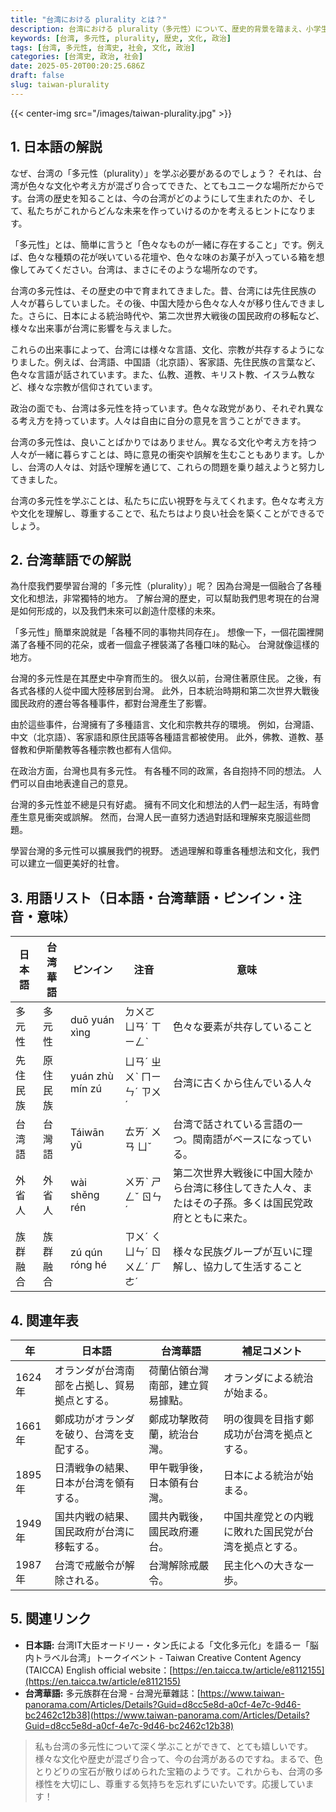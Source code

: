 ```yaml
---
title: "台湾における plurality とは？"
description: 台湾における plurality（多元性）について、歴史的背景を踏まえ、小学生にもわかりやすく解説します。多角的な視点を養いましょう。
keywords: [台湾, 多元性, plurality, 歴史, 文化, 政治]
tags: [台湾, 多元性, 台湾史, 社会, 文化, 政治]
categories: [台湾史, 政治, 社会]
date: 2025-05-20T00:20:25.686Z
draft: false
slug: taiwan-plurality
---
```


{{< center-img src="/images/taiwan-plurality.jpg" >}}

## 1. 日本語の解説

なぜ、台湾の「多元性（plurality）」を学ぶ必要があるのでしょう？ それは、台湾が色々な文化や考え方が混ざり合ってできた、とてもユニークな場所だからです。台湾の歴史を知ることは、今の台湾がどのようにして生まれたのか、そして、私たちがこれからどんな未来を作っていけるのかを考えるヒントになります。

「多元性」とは、簡単に言うと「色々なものが一緒に存在すること」です。例えば、色々な種類の花が咲いている花壇や、色々な味のお菓子が入っている箱を想像してみてください。台湾は、まさにそのような場所なのです。

台湾の多元性は、その歴史の中で育まれてきました。昔、台湾には先住民族の人々が暮らしていました。その後、中国大陸から色々な人々が移り住んできました。さらに、日本による統治時代や、第二次世界大戦後の国民政府の移転など、様々な出来事が台湾に影響を与えました。

これらの出来事によって、台湾には様々な言語、文化、宗教が共存するようになりました。例えば、台湾語、中国語（北京語）、客家語、先住民族の言葉など、色々な言語が話されています。また、仏教、道教、キリスト教、イスラム教など、様々な宗教が信仰されています。

政治の面でも、台湾は多元性を持っています。色々な政党があり、それぞれ異なる考え方を持っています。人々は自由に自分の意見を言うことができます。

台湾の多元性は、良いことばかりではありません。異なる文化や考え方を持つ人々が一緒に暮らすことは、時に意見の衝突や誤解を生むこともあります。しかし、台湾の人々は、対話や理解を通じて、これらの問題を乗り越えようと努力してきました。

台湾の多元性を学ぶことは、私たちに広い視野を与えてくれます。色々な考え方や文化を理解し、尊重することで、私たちはより良い社会を築くことができるでしょう。

## 2. 台湾華語での解説

為什麼我們要學習台灣的「多元性（plurality）」呢？ 因為台灣是一個融合了各種文化和想法，非常獨特的地方。 了解台灣的歷史，可以幫助我們思考現在的台灣是如何形成的，以及我們未來可以創造什麼樣的未來。

「多元性」簡單來說就是「各種不同的事物共同存在」。 想像一下，一個花園裡開滿了各種不同的花朵，或者一個盒子裡裝滿了各種口味的點心。 台灣就像這樣的地方。

台灣的多元性是在其歷史中孕育而生的。 很久以前，台灣住著原住民。 之後，有各式各樣的人從中國大陸移居到台灣。 此外，日本統治時期和第二次世界大戰後國民政府的遷台等各種事件，都對台灣產生了影響。

由於這些事件，台灣擁有了多種語言、文化和宗教共存的環境。 例如，台灣語、中文（北京語）、客家語和原住民語等各種語言都被使用。 此外，佛教、道教、基督教和伊斯蘭教等各種宗教也都有人信仰。

在政治方面，台灣也具有多元性。 有各種不同的政黨，各自抱持不同的想法。 人們可以自由地表達自己的意見。

台灣的多元性並不總是只有好處。 擁有不同文化和想法的人們一起生活，有時會產生意見衝突或誤解。 然而，台灣人民一直努力透過對話和理解來克服這些問題。

學習台灣的多元性可以擴展我們的視野。 透過理解和尊重各種想法和文化，我們可以建立一個更美好的社會。

## 3. 用語リスト（日本語・台湾華語・ピンイン・注音・意味）

| 日本語     | 台湾華語   | ピンイン     | 注音        | 意味                                                                  |
| ---------- | -------- | ---------- | ----------- | -------------------------------------------------------------------- |
| 多元性     | 多元性     | duō yuán xìng | ㄉㄨㄛ ㄩㄢˊ ㄒㄧㄥˋ | 色々な要素が共存していること                                                              |
| 先住民族   | 原住民族   | yuán zhù mín zú | ㄩㄢˊ ㄓㄨˋ ㄇㄧㄣˊ ㄗㄨˊ | 台湾に古くから住んでいる人々                                                               |
| 台湾語     | 台灣語     | Táiwān yǔ   | ㄊㄞˊ ㄨㄢ ㄩˇ   | 台湾で話されている言語の一つ。閩南語がベースになっている。                                                      |
| 外省人     | 外省人     | wài shěng rén | ㄨㄞˋ ㄕㄥˇ ㄖㄣˊ   | 第二次世界大戦後に中国大陸から台湾に移住してきた人々、またはその子孫。多くは国民党政府とともに来た。 |
| 族群融合   | 族群融合   | zú qún róng hé | ㄗㄨˊ ㄑㄩㄣˊ ㄖㄨㄥˊ ㄏㄜˊ | 様々な民族グループが互いに理解し、協力して生活すること                                                      |

## 4. 関連年表

| 年    | 日本語                                                                    | 台湾華語                                                                   | 補足コメント                                                                      |
| ----- | ----------------------------------------------------------------------- | ---------------------------------------------------------------------- | -------------------------------------------------------------------------------- |
| 1624年 | オランダが台湾南部を占拠し、貿易拠点とする。                                                     | 荷蘭佔領台灣南部，建立貿易據點。                                                     | オランダによる統治が始まる。                                                              |
| 1661年 | 鄭成功がオランダを破り、台湾を支配する。                                                        | 鄭成功擊敗荷蘭，統治台灣。                                                        | 明の復興を目指す鄭成功が台湾を拠点とする。                                                         |
| 1895年 | 日清戦争の結果、日本が台湾を領有する。                                                          | 甲午戰爭後，日本領有台灣。                                                          | 日本による統治が始まる。                                                              |
| 1949年 | 国共内戦の結果、国民政府が台湾に移転する。                                                        | 國共內戰後，國民政府遷台。                                                        | 中国共産党との内戦に敗れた国民党が台湾を拠点とする。                                                     |
| 1987年 | 台湾で戒厳令が解除される。                                                              | 台灣解除戒嚴令。                                                              | 民主化への大きな一歩。                                                                |

## 5. 関連リンク

*   **日本語:** 台湾IT大臣オードリー・タン氏による「文化多元化」を語るー「脳内トラベル台湾」トークイベント - Taiwan Creative Content Agency (TAICCA) English official website：[https://en.taicca.tw/article/e8112155](https://en.taicca.tw/article/e8112155)
*   **台湾華語:** 多元族群在台灣  - 台灣光華雜誌：[https://www.taiwan-panorama.com/Articles/Details?Guid=d8cc5e8d-a0cf-4e7c-9d46-bc2462c12b38](https://www.taiwan-panorama.com/Articles/Details?Guid=d8cc5e8d-a0cf-4e7c-9d46-bc2462c12b38)

> 私も台湾の多元性について深く学ぶことができて、とても嬉しいです。様々な文化や歴史が混ざり合って、今の台湾があるのですね。まるで、色とりどりの宝石が散りばめられた宝箱のようです。これからも、台湾の多様性を大切にし、尊重する気持ちを忘れずにいたいです。応援しています！
